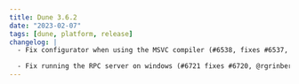 ```yaml
---
title: Dune 3.6.2
date: "2023-02-07"
tags: [dune, platform, release]
changelog: |
  - Fix configurator when using the MSVC compiler (#6538, fixes #6537, @nojb)

  - Fix running the RPC server on windows (#6721 fixes #6720, @rgrinberg)
---
```

